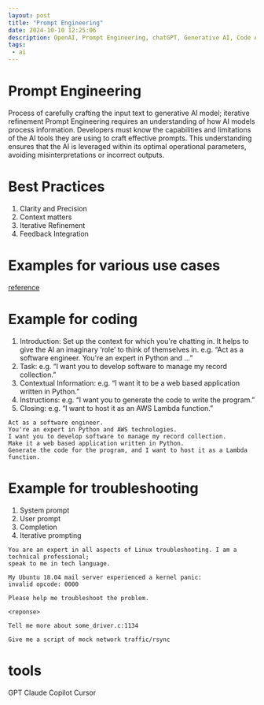 ```yaml
---
layout: post
title: "Prompt Engineering"
date: 2024-10-10 12:25:06
description: OpenAI, Prompt Engineering, chatGPT, Generative AI, Code Assistants
tags:
 - ai
---
```


# Prompt Engineering 
Process of carefully crafting the input text to generative AI model; iterative refinement
Prompt Engineering requires an understanding of how AI models process information. Developers must know the capabilities and limitations of the AI tools they are using to craft effective prompts. This understanding ensures that the AI is leveraged within its optimal operational parameters, avoiding misinterpretations or incorrect outputs.

# Best Practices
1. Clarity and Precision
2. Context matters
3. Iterative Refinement
4. Feedback Integration

# Examples for various use cases
[reference](https://platform.openai.com/docs/guides/prompt-engineering#tactic-ask-the-model-to-adopt-a-persona)

# Example for coding
1. Introduction: Set up the context for which you're chatting in. It helps to give the AI an imaginary ‘role’ to think of themselves in. e.g. “Act as a software engineer. You're an expert in Python and …”
2. Task: e.g. “I want you to develop software to manage my record collection.”
3. Contextual Information: e.g. “I want it to be a web based application written in Python.”
4. Instructions: e.g. “I want you to generate the code to write the program.”
5. Closing: e.g. “I want to host it as an AWS Lambda function.”

```
Act as a software engineer. 
You're an expert in Python and AWS technologies. 
I want you to develop software to manage my record collection. 
Make it a web based application written in Python. 
Generate the code for the program, and I want to host it as a Lambda function.
```
# Example for troubleshooting
1. System prompt
2. User prompt
3. Completion
4. Iterative prompting
```
You are an expert in all aspects of Linux troubleshooting. I am a technical professional;
speak to me in tech language.

My Ubuntu 18.04 mail server experienced a kernel panic:
invalid opcode: 0000

Please help me troubleshoot the problem.

<reponse>

Tell me more about some_driver.c:1134

Give me a script of mock network traffic/rsync 
```

# tools
GPT
Claude
Copilot
Cursor
